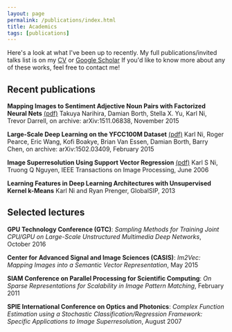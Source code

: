 ```yaml
---
layout: page
permalink: /publications/index.html
title: Academics
tags: [publications]
---
```


Here's a look at what I've been up to recently. My full publications/invited talks list is on my 
[CV](https://drive.google.com/file/d/0B_jR_71Z9vd_ODdqRGdwSXExQ00/view?usp=sharing) or [Google Scholar](https://scholar.google.com/citations?user=T1w7OIQAAAAJ&hl=en)
If you'd like to know more about any of these works, feel free to contact me!

## Recent publications

**Mapping Images to Sentiment Adjective Noun Pairs with Factorized Neural Nets**  [(pdf)](http://arxiv.org/pdf/1511.06838v1)
Takuya Narihira, Damian Borth, Stella X. Yu, Karl Ni, Trevor Darrell,
on archive: arXiv:1511.06838, November 2015

**Large-Scale Deep Learning on the YFCC100M Dataset** [(pdf)](http://arxiv.org/abs/1502.03409)
Karl Ni, Roger Pearce, Eric Wang, Kofi Boakye, Brian Van Essen, Damian Borth, Barry Chen,
on archive: arXiv:1502.03409, February 2015

**Image Superresolution Using Support Vector Regression** [(pdf)](http://www.znu.ac.ir/data/members/fazli_saeid/DIP/Paper/ISSUE6/04200763.pdf)
Karl S Ni, Truong Q Nguyen, 
IEEE Transactions on Image Processing, June 2006

**Learning Features in Deep Learning Architectures with Unsupervised Kernel k-Means** 
Karl Ni and Ryan Prenger,
GlobalSIP, 2013


## Selected lectures

**GPU Technology Conference (GTC)**:
*Sampling Methods for Training Joint CPU/GPU on Large-Scale Unstructured Multimedia Deep Networks*, October 2016


**Center for Advanced Signal and Image Sciences (CASIS)**:
*Im2Vec: Mapping Images into a Semantic Vector Representation*, May 2015

**SIAM Conference on Parallel Processing for Scientific Computing**: 
*On Sparse Representations for Scalability in Image Pattern Matching*, February 2011

**SPIE International Conference on Optics and Photonics**: 
*Complex Function Estimation using a Stochastic Classification/Regression Framework: Specific Applications to Image Superresolution*, August 2007


